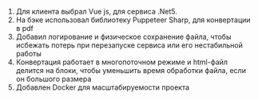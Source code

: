 1. Для клиента выбрал Vue js, для сервиса .Net5.
2. На бэке использовал библиотеку Puppeteer Sharp, для конвертации в pdf
3. Добавил логирование и физическое сохранение файла, чтобы исбежать потерь при перезапуске сервиса или его нестабильной работы
4. Конвертация работает в многопоточном режиме и html-файл делится на блоки, чтобы уменьшить время обработки файла, если он большого размера
5. Добавлен Docker для масштабируемости проекта